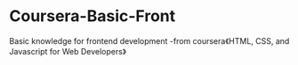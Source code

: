 # Coursera-Basic-Front
Basic knowledge for frontend development -from coursera《HTML, CSS, and Javascript for Web Developers》
